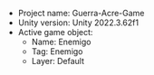 <!-- UNITY CODE ASSIST INSTRUCTIONS START -->
- Project name: Guerra-Acre-Game
- Unity version: Unity 2022.3.62f1
- Active game object:
  - Name: Enemigo
  - Tag: Enemigo
  - Layer: Default
<!-- UNITY CODE ASSIST INSTRUCTIONS END -->